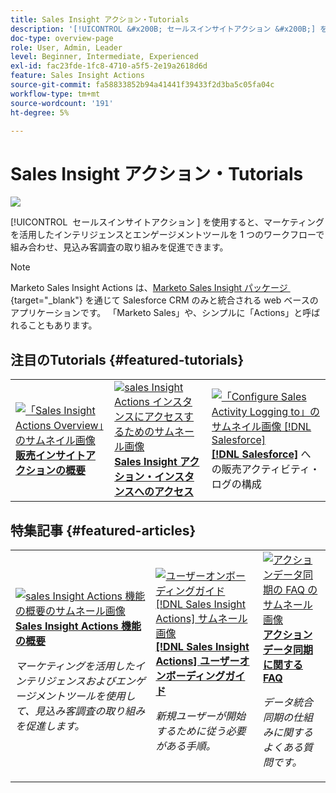 ```yaml
---
title: Sales Insight アクション・Tutorials
description: '[!UICONTROL &#x200B; セールスインサイトアクション &#x200B;] を使用すると、マーケティングを活用したインテリジェンスとエンゲージメントツールを 1 つのワークフローで組み合わせ、見込み客調査の取り組みを促進できます。'
doc-type: overview-page
role: User, Admin, Leader
level: Beginner, Intermediate, Experienced
exl-id: fac23fde-1fc8-4710-a5f5-2e19a2618d6d
feature: Sales Insight Actions
source-git-commit: fa58833852b94a41441f39433f2d3ba5c05fa04c
workflow-type: tm+mt
source-wordcount: '191'
ht-degree: 5%

---
```


# Sales Insight アクション・Tutorials

![](assets/header.png)

[!UICONTROL &#x200B; セールスインサイトアクション &#x200B;] を使用すると、マーケティングを活用したインテリジェンスとエンゲージメントツールを 1 つのワークフローで組み合わせ、見込み客調査の取り組みを促進できます。

>[!NOTE]
>
>Marketo Sales Insight Actions は、[Marketo Sales Insight パッケージ &#x200B;](https://experienceleague.adobe.com/ja/docs/marketo/using/product-docs/marketo-sales-insight/msi-for-salesforce/installation/install-marketo-sales-insight-package-in-salesforce-appexchange){target="_blank"} を通じて Salesforce CRM のみと統合される web ベースのアプリケーションです。 「Marketo Sales」や、シンプルに「Actions」と呼ばれることもあります。

## 注目のTutorials {#featured-tutorials}

<table style="table-layout:fixed">
<tr>
<td>
<a href="/help/sales-insight-actions/sales-insight-actions-overview.md"><img alt="「Sales Insight Actions Overview」のサムネイル画像" src="assets/sales-insight-actions-feature-overview-videothumb.png" /></a>
<div><a href="/help/sales-insight-actions/sales-insight-actions-overview.md"><strong> 販売インサイトアクションの概要 </strong></a></div>
</td>
<td>
<a href="/help/sales-insight-actions/accessing-your-sales-insight-actions-instance.md"><img alt="sales Insight Actions インスタンスにアクセスするためのサムネール画像" src="assets/accessing-your-sales-insight-actions-instance-videothumb.png" /></a>
<div><a href="/help/sales-insight-actions/accessing-your-sales-insight-actions-instance.md"><strong>Sales Insight アクション・インスタンスへのアクセス </strong></a></div>
</td>
<td>
<a href="/help/sales-insight-actions/configure-sales-activity-logging-to-salesforce.md"><img alt="「Configure Sales Activity Logging to」のサムネイル画像 [!DNL Salesforce]" src="assets/configure-sales-activity-logging-to-salesforce-videothumb.png" /></a>
<div><a href="/help/sales-insight-actions/configure-sales-activity-logging-to-salesforce.md"><strong>[!DNL Salesforce]</strong></a> への販売アクティビティ・ログの構成</div>
</td>
</tr>
</table>

## 特集記事 {#featured-articles}

<table style="table-layout:fixed">
<tr>
<td>
<a href="https://experienceleague.adobe.com/docs/marketo/using/product-docs/marketo-sales-insight/actions/sales-insight-actions-feature-overview.html?lang=ja"><img alt="sales Insight Actions 機能の概要のサムネール画像" src="assets/sales-insight-actions-feature-overview-thumb.png" /></a>
<div><a href="https://experienceleague.adobe.com/docs/marketo/using/product-docs/marketo-sales-insight/actions/sales-insight-actions-feature-overview.html?lang=ja"><strong>Sales Insight Actions 機能の概要 </strong></a></div>
<p><em>マーケティングを活用したインテリジェンスおよびエンゲージメントツールを使用して、見込み客調査の取り組みを促進します。</em></p>
</td>
<td>
<a href="https://experienceleague.adobe.com/docs/marketo/using/product-docs/marketo-sales-insight/actions/getting-started/sales-insight-actions-user-onboarding-checklist.html?lang=ja"><img alt="ユーザーオンボーディングガイド [!DNL Sales Insight Actions] サムネール画像" src="assets/sales-insight-actions-user-onboarding-guide-thumb.png" /></a>
<div><a href="https://experienceleague.adobe.com/docs/marketo/using/product-docs/marketo-sales-insight/actions/getting-started/sales-insight-actions-user-onboarding-checklist.html?lang=ja"><strong>[!DNL Sales Insight Actions] ユーザーオンボーディングガイド </strong></a></div>
<p><em>新規ユーザーが開始するために従う必要がある手順。</em></p>
</td>
<td>
<a href="https://experienceleague.adobe.com/docs/marketo/using/product-docs/marketo-sales-insight/actions/admin/actions-data-sync-faq.html?lang=ja"><img alt="アクションデータ同期の FAQ のサムネール画像" src="assets/actions-data-sync-faq-thumb.png" /></a>
<div><a href="https://experienceleague.adobe.com/docs/marketo/using/product-docs/marketo-sales-insight/actions/admin/actions-data-sync-faq.html?lang=ja"><strong> アクションデータ同期に関する FAQ</strong></a></div>
<p><em>データ統合同期の仕組みに関するよくある質問です。</em></p>
</td>
</tr>
</table>
